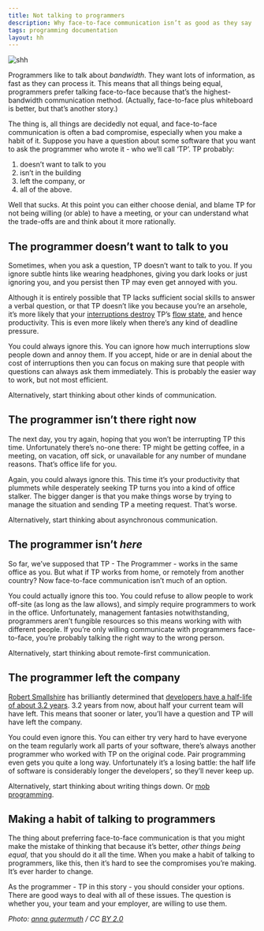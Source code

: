 ```yaml
---
title: Not talking to programmers
description: Why face-to-face communication isn’t as good as they say
tags: programming documentation
layout: hh
---
```


![shh](shh.jpg)

Programmers like to talk about _bandwidth_. They want lots of information, as fast as they can process it. This means that all things being equal, programmers prefer talking face-to-face because that’s the highest-bandwidth communication method. (Actually, face-to-face plus whiteboard is better, but that’s another story.)

The thing is, all things are decidedly not equal, and face-to-face communication is often a bad compromise, especially when you make a habit of it. Suppose you have a question about some software that you want to ask the programmer who wrote it - who we’ll call ‘TP’. TP probably:

1. doesn’t want to talk to you
2. isn’t in the building
3. left the company, or
4. all of the above.

Well that sucks. At this point you can either choose denial, and blame TP for not being willing (or able) to have a meeting, or your can understand what the trade-offs are and think about it more rationally.


## The programmer doesn’t want to talk to you

Sometimes, when you ask a question, TP doesn’t want to talk to you. If you ignore subtle hints like wearing headphones, giving you dark looks or just ignoring you, and you persist then TP may even get annoyed with you.

Although it is entirely possible that TP lacks sufficient social skills to answer a verbal question, or that TP doesn’t like you because you’re an arsehole, it’s more likely that your [interruptions destroy](http://heeris.id.au/2013/this-is-why-you-shouldnt-interrupt-a-programmer/) TP’s [flow state](https://en.m.wikipedia.org/wiki/Flow_(psychology)), and hence productivity. This is even more likely when there’s any kind of deadline pressure.

You could always ignore this. You can ignore how much interruptions slow people down and annoy them. If you accept, hide or are in denial about the cost of interruptions then you can focus on making sure that people with questions can always ask them immediately. This is probably the easier way to work, but not most efficient.

Alternatively, start thinking about other kinds of communication.


## The programmer isn’t there right now

The next day, you try again, hoping that you won’t be interrupting TP this time. Unfortunately there’s no-one there: TP might be getting coffee, in a meeting, on vacation, off sick, or unavailable for any number of mundane reasons. That’s office life for you.

Again, you could always ignore this. This time it’s your productivity that plummets while desperately seeking TP turns you into a kind of office stalker. The bigger danger is that you make things worse by trying to manage the situation and sending TP a meeting request. That’s worse.

Alternatively, start thinking about asynchronous communication.


## The programmer isn’t _here_

So far, we’ve supposed that TP - The Programmer - works in the same office as you. But what if TP works from home, or remotely from another country? Now face-to-face communication isn’t much of an option.

You could actually ignore this too. You could refuse to allow people to work off-site (as long as the law allows), and simply require programmers to work in the office. Unfortunately, management fantasies notwithstanding, programmers aren’t fungible resources so this means working with with different people. If you’re only willing communicate with programmers face-to-face, you’re probably talking the right way to the wrong person.

Alternatively, start thinking about remote-first communication.


## The programmer left the company

[Robert Smallshire](http://smallshire.org.uk/) has brilliantly determined that [developers have a half-life of about 3.2 years](http://sixty-north.com/blog/predictive-models-of-development-teams-and-the-systems-they-build). 3.2 years from now, about half your current team will have left. This means that sooner or later, you’ll have a question and TP will have left the company. 

You could even ignore this. You can either try very hard to have everyone on the team regularly work all parts of your software, there’s always another programmer who worked with TP on the original code. Pair programming even gets you quite a long way. Unfortunately it’s a losing battle: the half life of software is considerably longer the developers’, so they’ll never keep up.

Alternatively, start thinking about writing things down. Or [mob programming](https://en.wikipedia.org/wiki/Mob_programming).


## Making a habit of talking to programmers

The thing about preferring face-to-face communication is that you might make the mistake of thinking that because it’s better, _other things being equal,_ that you should do it all the time. When you make a habit of talking to programmers, like this, then it’s hard to see the compromises you’re making. It’s ever harder to change.

As the programmer - TP in this story - you should consider your options. There are good ways to deal with all of these issues. The question is whether you, your team and your employer, are willing to use them.

_Photo: [anna gutermuth](https://www.flickr.com/photos/anniferrr/4379600329) / CC [BY 2.0](https://creativecommons.org/licenses/by/2.0/)_
